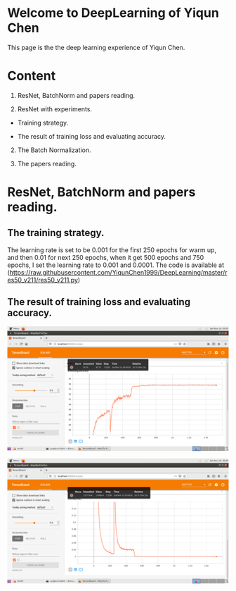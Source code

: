 # Welcome to DeepLearning of Yiqun Chen

This page is the the deep learning experience of Yiqun Chen.

# Content

1. ResNet, BatchNorm and papers reading.

  1. ResNet with experiments.
  
  - Training strategy.
  
  - The result of training loss and evaluating accuracy.
  
  2. The Batch Normalization.

  3. The papers reading.


# ResNet, BatchNorm and papers reading.

## The training strategy.

The learning rate is set to be 0.001 for the first 250 epochs for warm up, and then 0.01 for next 250 epochs, when it get 500 epochs and 750 epochs, I set the learning rate to 0.001 and 0.0001. The code is available at (https://raw.githubusercontent.com/YiqunChen1999/DeepLearning/master/res50_v211/res50_v211.py)

## The result of training loss and evaluating accuracy.

![loss](https://raw.githubusercontent.com/YiqunChen1999/DeepLearning/master/res50_v211/res50_v211_acc.png)

![loss](https://raw.githubusercontent.com/YiqunChen1999/DeepLearning/master/res50_v211/res50_v211_loss.png)

